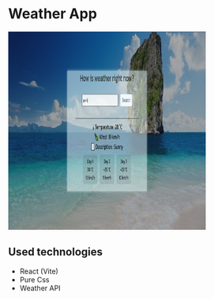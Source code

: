# Weather App

<img src="./src/assets/app_result.png" alt="alt text" width="400" height="400">

## Used technologies

- React (Vite)
- Pure Css
- Weather API
